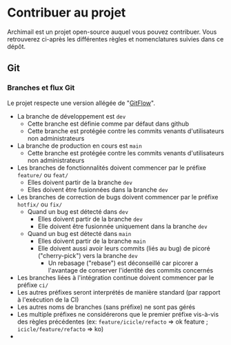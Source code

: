 # Contribuer au projet

Archimail est un projet open-source auquel vous pouvez contribuer. Vous retrouverez ci-après les différentes règles et nomenclatures suivies dans ce dépôt.

## Git
### Branches et flux Git
Le projet respecte une version allégée de "[GitFlow](https://danielkummer.github.io/git-flow-cheatsheet/index.fr_FR.html)".

- La branche de développement est `dev`
  - Cette branche est définie comme par défaut dans github
  - Cette branche est protégée contre les commits venants d'utilisateurs non administrateurs
- La branche de production en cours est `main`
  - Cette branche est protégée contre les commits venants d'utilisateurs non administrateurs
- Les branches de fonctionnalités doivent commencer par le préfixe `feature/` ou `feat/`
  - Elles doivent partir de la branche `dev`
  - Elles doivent être fusionnées dans la branche `dev`
- Les branches de correction de bugs doivent commencer par le préfixe `hotfix/` ou `fix/`
  - Quand un bug est détecté dans `dev`
    - Elles doivent partir de la branche `dev`
    - Elle doivent être fusionnée uniquement dans la branche `dev`
  - Quand un bug est détecté dans `main`
    - Elles doivent partir de la branche `main`
    - Elle doivent aussi avoir leurs commits (liés au bug) de picoré ("cherry-pick") vers la branche `dev`
      - Un rebasage ("rebase") est déconseillé car picorer a l'avantage de conserver l'identité des commits concernés
- Les branches liées à l'intégration continue doivent commencer par le préfixe `ci/`
- Les autres préfixes seront interprétés de manière standard (par rapport à l'exécution de la CI)
- Les autres noms de branches (sans préfixe) ne sont pas gérés
- Les multiple préfixes ne considérerons que le premier préfixe vis-à-vis des règles précédentes (ex: `feature/icicle/refacto` => ok feature ; `icicle/feature/refacto` => ko)
- 
